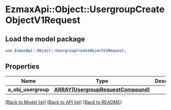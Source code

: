 # EzmaxApi::Object::UsergroupCreateObjectV1Request

## Load the model package
```perl
use EzmaxApi::Object::UsergroupCreateObjectV1Request;
```

## Properties
Name | Type | Description | Notes
------------ | ------------- | ------------- | -------------
**a_obj_usergroup** | [**ARRAY[UsergroupRequestCompound]**](UsergroupRequestCompound.md) |  | 

[[Back to Model list]](../README.md#documentation-for-models) [[Back to API list]](../README.md#documentation-for-api-endpoints) [[Back to README]](../README.md)



